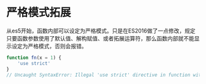 # 严格模式拓展

​	从es5开始，函数内部可以设定为严格模式。只是在ES2016做了一点修改，规定只要函数参数使用了默认值、解构赋值、或者拓展运算符，那么函数内部就不能显示设定为严格模式，否则会报错。

```javascript
function fn(x = 1) {
	'use strict'
}
// Uncaught SyntaxError: Illegal 'use strict' directive in function with non-simple parameter list
```

